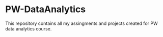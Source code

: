 # PW-DataAnalytics
This repository contains all my assingments and projects created for PW data analytics course.
